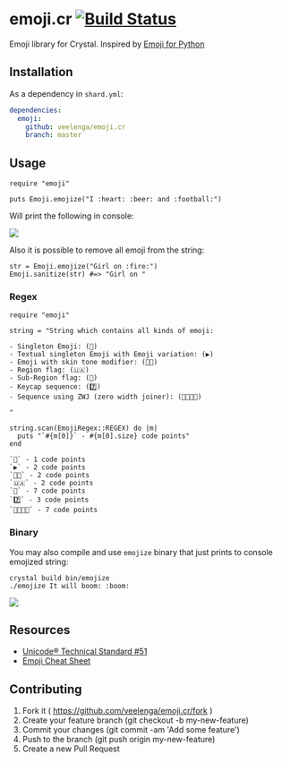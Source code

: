 # emoji.cr [![Build Status](https://travis-ci.org/veelenga/emoji.cr.svg?branch=master)](https://travis-ci.org/veelenga/emoji.cr)

Emoji library for Crystal. Inspired by [Emoji for Python](https://github.com/carpedm20/emoji)

## Installation

As a dependency in `shard.yml`:

```yaml
dependencies:
  emoji:
    github: veelenga/emoji.cr
    branch: master
```

## Usage

```crystal
require "emoji"

puts Emoji.emojize("I :heart: :beer: and :football:")
```

Will print the following in console:

![](assets/screen.png)

Also it is possible to remove all emoji from the string:

```crystal
str = Emoji.emojize("Girl on :fire:")
Emoji.sanitize(str) #=> "Girl on "
```

### Regex

```crystal
require "emoji"

string = "String which contains all kinds of emoji:

- Singleton Emoji: (💎)
- Textual singleton Emoji with Emoji variation: (▶️)
- Emoji with skin tone modifier: (🖕🏻)
- Region flag: (🇺🇦)
- Sub-Region flag: (🏴󠁧󠁢󠁳󠁣󠁴󠁿)
- Keycap sequence: (7️⃣)
- Sequence using ZWJ (zero width joiner): (👨‍👩‍👧‍👦)

"

string.scan(EmojiRegex::REGEX) do |m|
  puts "`#{m[0]}` - #{m[0].size} code points"
end
```

```console
`💎` - 1 code points
`▶️` - 2 code points
`🖐🏼` - 2 code points
`🇺🇦` - 2 code points
`🏴󠁧󠁢󠁳󠁣󠁴󠁿` - 7 code points
`7️⃣` - 3 code points
`👨‍👩‍👧‍👦` - 7 code points
```

### Binary

You may also compile and use `emojize` binary that just prints to console emojized string:

```console
crystal build bin/emojize
./emojize It will boom: :boom:
```

![](assets/boom.png)

## Resources

- [Unicode® Technical Standard #51](http://www.unicode.org/reports/tr51/)
- [Emoji Cheat Sheet](http://www.emoji-cheat-sheet.com/)

## Contributing

1. Fork it ( https://github.com/veelenga/emoji.cr/fork )
2. Create your feature branch (git checkout -b my-new-feature)
3. Commit your changes (git commit -am 'Add some feature')
4. Push to the branch (git push origin my-new-feature)
5. Create a new Pull Request
